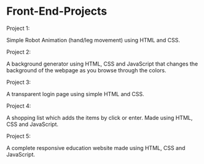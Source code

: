 # Front-End-Projects
Project 1: 
  
  Simple Robot Animation (hand/leg movement) using HTML and CSS.
  

Project 2: 

  A background generator using HTML, CSS and JavaScript that changes the background of the webpage as you browse through the colors.
  
  
Project 3:

  A transparent login page using simple HTML and CSS.


Project 4:

  A shopping list which adds the items by click or enter. Made using HTML, CSS and JavaScript.
  
  
Project 5:

  A complete responsive education website made using HTML, CSS and JavaScript.
